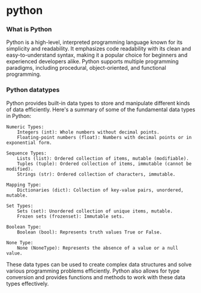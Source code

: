 # python
<h3>What is Python</h3>
Python is a high-level, interpreted programming language known for its simplicity and readability. It emphasizes code readability with its clean and easy-to-understand syntax, making it a popular choice for beginners and experienced developers alike. Python supports multiple programming paradigms, including procedural, object-oriented, and functional programming.

<h3>Python datatypes</h3>
Python provides built-in data types to store and manipulate different kinds of data efficiently. Here's a summary of some of the fundamental data types in Python:

    Numeric Types:
        Integers (int): Whole numbers without decimal points.
        Floating-point numbers (float): Numbers with decimal points or in exponential form.

    Sequence Types:
        Lists (list): Ordered collection of items, mutable (modifiable).
        Tuples (tuple): Ordered collection of items, immutable (cannot be modified).
        Strings (str): Ordered collection of characters, immutable.

    Mapping Type:
        Dictionaries (dict): Collection of key-value pairs, unordered, mutable.

    Set Types:
        Sets (set): Unordered collection of unique items, mutable.
        Frozen sets (frozenset): Immutable sets.

    Boolean Type:
        Boolean (bool): Represents truth values True or False.

    None Type:
        None (NoneType): Represents the absence of a value or a null value.

These data types can be used to create complex data structures and solve various programming problems efficiently. Python also allows for type conversion and provides functions and methods to work with these data types effectively.

